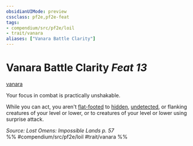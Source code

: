 ```yaml
---
obsidianUIMode: preview
cssclass: pf2e,pf2e-feat
tags:
- compendium/src/pf2e/loil
- trait/vanara
aliases: ["Vanara Battle Clarity"]
---
```

# Vanara Battle Clarity  *Feat 13*  
[vanara](vanara-loil.md "Vanara Ancestry & Heritage Trait")  


Your focus in combat is practically unshakable.

While you can act, you aren't [flat-footed](conditions.md#Flat-footed) to [hidden](conditions.md#Hidden), [undetected](conditions.md#Undetected), or flanking creatures of your level or lower, or to creatures of your level or lower using surprise attack.

*Source: Lost Omens: Impossible Lands p. 57*  
%% #compendium/src/pf2e/loil #trait/vanara %%